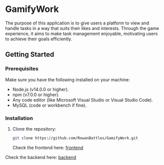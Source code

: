 # GamifyWork

The purpose of this application is to give users a platform to view and handle tasks in a way that suits their likes and interests. Through the game experience, it aims to make task management enjoyable, motivating users to achieve their goals efficiently.

## Getting Started

### Prerequisites

Make sure you have the following installed on your machine:

- Node.js (v14.0.0 or higher).
- npm (v7.0.0 or higher).
- Any code editor (like Microsoft Visual Studio or Visual Studio Code).
- MySQL (code or workbench if fine).

### Installation

1. Clone the repository:
   ```bash
   git clone https://github.com/RowanBattles/GamifyWork.git
   ```
   Check the frontend here:
   [frontend](https://github.com/RowanBattles/S3_dbo4_group2/blob/main/Client/README.md)

Check the backend here:
[backend](https://github.com/RowanBattles/S3_dbo4_group2/blob/main/Server/README.md)
